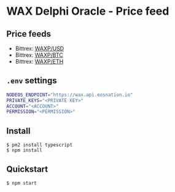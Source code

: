 # WAX Delphi Oracle - Price feed

## Price feeds

- Bittrex: [WAXP/USD](https://api.bittrex.com/v3/markets/WAXP-USD/ticker)
- Bittrex: [WAXP/BTC](https://api.bittrex.com/v3/markets/WAXP-BTC/ticker)
- Bittrex: [WAXP/ETH](https://api.bittrex.com/v3/markets/WAXP-ETH/ticker)

## `.env` settings

```bash
NODEOS_ENDPOINT="https://wax.api.eosnation.io"
PRIVATE_KEYS="<PRIVATE KEY>"
ACCOUNT="<ACCOUNT>"
PERMISSION="<PERMISSION>"
```

## Install

```
$ pm2 install typescript
$ npm install
```

## Quickstart

```
$ npm start
```
